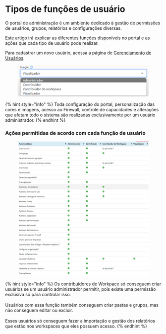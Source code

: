 # Tipos de funções de usuário

O portal de administração é um ambiente dedicado à gestão de permissões de usuários, grupos, relatórios e configurações diversas.&#x20;

Este artigo irá explicar as diferentes funções disponíveis no portal e as ações que cada tipo de usuário pode realizar.

Para cadastrar um novo usuário, acessa a página de [Gerenciamento de Usuários](https://admin.powerembedded.com.br/Users).

<div align="left"><figure><img src="../../.gitbook/assets/image (1) (1) (1) (1) (1).png" alt=""><figcaption></figcaption></figure></div>

{% hint style="info" %}
Toda configuração do portal, personalização das cores e imagens, acesso ao Firewall, controle de capacidades e alterações que afetam todo o sistema são realizadas exclusivamente por um usuário administrador.
{% endhint %}



### Ações permitidas de acordo com cada função de usuário

<div align="left"><figure><img src="../../.gitbook/assets/image (1) (1) (1) (1) (1) (1).png" alt=""><figcaption></figcaption></figure></div>

{% hint style="info" %}
Os contribuidores de Workpace só conseguem criar usuários se um usuário administrador permitir, pois existe uma permissão exclusiva só para controlar isso. \
\
Usuários com essa função também conseguem criar pastas e grupos, mas não conseguem editar ou excluir.\
\
Esses usuários só conseguem fazer a importação e gestão dos relatórios que estão nos workspaces que eles possuem acesso.
{% endhint %}

